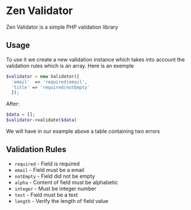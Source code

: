 # Zen Validator
Zen Validator is a simple PHP validation library

## Usage
To use it we create a new validation instance which takes into account the validation rules which is an array. Here is an exemple
```php
$validator = new Validator([
  'email'  => 'required|email',
  'title' => 'required|notEmpty'
  ]);
```
After:
```php
$data = [];
$validator->validate($data)
```
We will have in our example above a table containing two errors

## Validation Rules

 * `required` - Field is required
 * `email` - Field must be a email
 * `notEmpty` - Field did not be empty
 * `alpha` - Content of field must be alphabetic
 * `integer` - Must be integer number
 * `text` - Field must be a text
 * `length` - Verify the length of field value
